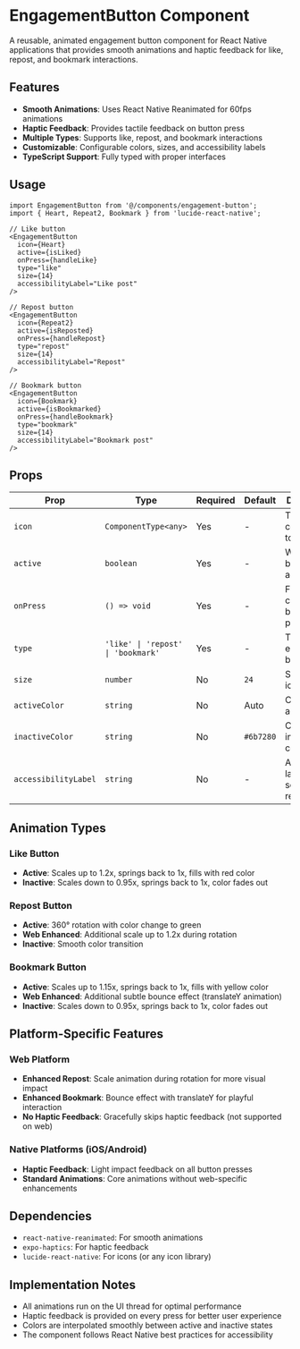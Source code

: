 # EngagementButton Component

A reusable, animated engagement button component for React Native applications that provides smooth animations and haptic feedback for like, repost, and bookmark interactions.

## Features

- **Smooth Animations**: Uses React Native Reanimated for 60fps animations
- **Haptic Feedback**: Provides tactile feedback on button press
- **Multiple Types**: Supports like, repost, and bookmark interactions
- **Customizable**: Configurable colors, sizes, and accessibility labels
- **TypeScript Support**: Fully typed with proper interfaces

## Usage

```tsx
import EngagementButton from '@/components/engagement-button';
import { Heart, Repeat2, Bookmark } from 'lucide-react-native';

// Like button
<EngagementButton
  icon={Heart}
  active={isLiked}
  onPress={handleLike}
  type="like"
  size={14}
  accessibilityLabel="Like post"
/>

// Repost button
<EngagementButton
  icon={Repeat2}
  active={isReposted}
  onPress={handleRepost}
  type="repost"
  size={14}
  accessibilityLabel="Repost"
/>

// Bookmark button
<EngagementButton
  icon={Bookmark}
  active={isBookmarked}
  onPress={handleBookmark}
  type="bookmark"
  size={14}
  accessibilityLabel="Bookmark post"
/>
```

## Props

| Prop | Type | Required | Default | Description |
|------|------|----------|---------|-------------|
| `icon` | `ComponentType<any>` | Yes | - | The icon component to display |
| `active` | `boolean` | Yes | - | Whether the button is in active state |
| `onPress` | `() => void` | Yes | - | Function called when button is pressed |
| `type` | `'like' \| 'repost' \| 'bookmark'` | Yes | - | The type of engagement button |
| `size` | `number` | No | `24` | Size of the icon |
| `activeColor` | `string` | No | Auto | Custom active color |
| `inactiveColor` | `string` | No | `#6b7280` | Custom inactive color |
| `accessibilityLabel` | `string` | No | - | Accessibility label for screen readers |

## Animation Types

### Like Button
- **Active**: Scales up to 1.2x, springs back to 1x, fills with red color
- **Inactive**: Scales down to 0.95x, springs back to 1x, color fades out

### Repost Button
- **Active**: 360° rotation with color change to green
- **Web Enhanced**: Additional scale up to 1.2x during rotation
- **Inactive**: Smooth color transition

### Bookmark Button
- **Active**: Scales up to 1.15x, springs back to 1x, fills with yellow color
- **Web Enhanced**: Additional subtle bounce effect (translateY animation)
- **Inactive**: Scales down to 0.95x, springs back to 1x, color fades out

## Platform-Specific Features

### Web Platform
- **Enhanced Repost**: Scale animation during rotation for more visual impact
- **Enhanced Bookmark**: Bounce effect with translateY for playful interaction
- **No Haptic Feedback**: Gracefully skips haptic feedback (not supported on web)

### Native Platforms (iOS/Android)
- **Haptic Feedback**: Light impact feedback on all button presses
- **Standard Animations**: Core animations without web-specific enhancements

## Dependencies

- `react-native-reanimated`: For smooth animations
- `expo-haptics`: For haptic feedback
- `lucide-react-native`: For icons (or any icon library)

## Implementation Notes

- All animations run on the UI thread for optimal performance
- Haptic feedback is provided on every press for better user experience
- Colors are interpolated smoothly between active and inactive states
- The component follows React Native best practices for accessibility 